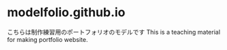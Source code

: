 # modelfolio.github.io
こちらは制作練習用のポートフォリオのモデルです
This is a teaching material for making portfolio website.

